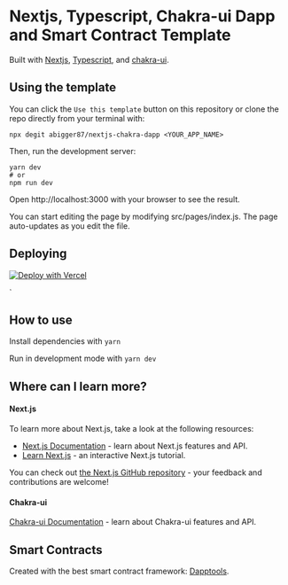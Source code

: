# Nextjs, Typescript, Chakra-ui Dapp and Smart Contract Template

Built with
[Nextjs](https://nextjs.org/),
[Typescript](https://www.typescriptlang.org/),
and [chakra-ui](https://github.com/chakra-ui/chakra-ui).

## Using the template

You can click the `Use this template` button on this repository or clone the repo directly from your terminal with:

```
npx degit abigger87/nextjs-chakra-dapp <YOUR_APP_NAME>
```

Then, run the development server:

```
yarn dev
# or
npm run dev
```

Open http://localhost:3000 with your browser to see the result.

You can start editing the page by modifying src/pages/index.js. The page auto-updates as you edit the file.

## Deploying

[![Deploy with Vercel](https://vercel.com/button)](https://vercel.com/new/git/external?repository-url=https://github.com/abigger87/nextjs-chakra-dapp&project-name=nextjs-chakra-dapp&repository-name=nextjs-chakra-dapp)

`

## How to use

Install dependencies with `yarn`

Run in development mode with `yarn dev`

## Where can I learn more?

#### Next.js

To learn more about Next.js, take a look at the following resources:

- [Next.js Documentation](https://nextjs.org/docs) - learn about Next.js features and API.
- [Learn Next.js](https://nextjs.org/learn) - an interactive Next.js tutorial.

You can check out [the Next.js GitHub repository](https://github.com/vercel/next.js/) - your feedback and contributions are welcome!

#### Chakra-ui

[Chakra-ui Documentation](https://chakra-ui.com/docs/getting-started) - learn about Chakra-ui features and API.

## Smart Contracts

Created with the best smart contract framework: [Dapptools](https://dapp.tools/).
